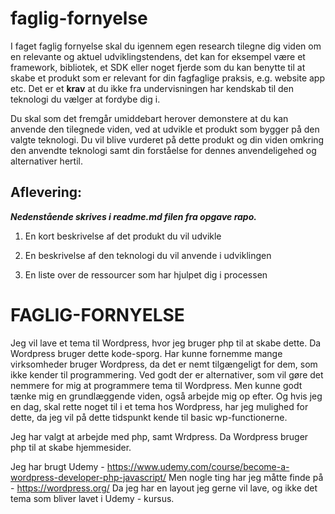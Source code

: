 # faglig-fornyelse

I faget faglig fornyelse skal du igennem egen research tilegne dig viden om en relevante og aktuel udviklingstendens, det kan for eksempel være et framework, bibliotek, et SDK eller noget fjerde som du kan benytte til at skabe et produkt som er relevant for din fagfaglige praksis, e.g. website app etc. Det er et **krav** at du ikke fra undervisningen har kendskab til den teknologi du vælger at fordybe dig i.

Du skal som det fremgår umiddebart herover demonstere at du kan anvende den tilegnede viden, ved at udvikle et produkt som bygger på den valgte teknologi. Du vil blive vurderet på dette produkt og din viden omkring den anvendte teknologi samt din forståelse for dennes anvendeligehed og alternativer hertil. 

## Aflevering:
***Nedenstående skrives i readme.md filen fra opgave rapo.***

1. En kort beskrivelse af det produkt du vil udvikle

2. En beskrivelse af den teknologi du vil anvende i udviklingen

3. En liste over de ressourcer som har hjulpet dig i processen



# FAGLIG-FORNYELSE

Jeg vil lave et tema til Wordpress, hvor jeg bruger php til at skabe dette. Da Wordpress bruger dette kode-sporg. Har kunne fornemme mange virksomheder bruger Wordpress, da det er nemt tilgængeligt for dem, som ikke kender til programmering. Ved godt der er alternativer, som vil gøre det nemmere for mig at programmere tema til Wordpress. Men kunne godt tænke mig en grundlæggende viden, også arbejde mig op efter. Og hvis jeg en dag, skal rette noget til i et tema hos Wordpress, har jeg mulighed for dette, da jeg vil på dette tidspunkt kende til basic wp-functionerne.

Jeg har valgt at arbejde med php, samt Wrdpress. Da Wordpress bruger php til at skabe hjemmesider. 

Jeg har brugt Udemy - https://www.udemy.com/course/become-a-wordpress-developer-php-javascript/
Men nogle ting har jeg måtte finde på - https://wordpress.org/ 
Da jeg har en layout jeg gerne vil lave, og ikke det tema som bliver lavet i Udemy - kursus.
